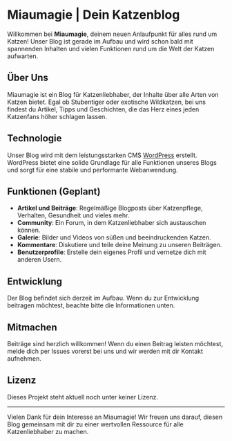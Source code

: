 # Miaumagie | Dein Katzenblog

Willkommen bei **Miaumagie**, deinem neuen Anlaufpunkt für alles rund um Katzen! Unser Blog ist gerade im Aufbau und wird schon bald mit spannenden Inhalten und vielen Funktionen rund um die Welt der Katzen aufwarten.

## Über Uns

Miaumagie ist ein Blog für Katzenliebhaber, der Inhalte über alle Arten von Katzen bietet. Egal ob Stubentiger oder exotische Wildkatzen, bei uns findest du Artikel, Tipps und Geschichten, die das Herz eines jeden Katzenfans höher schlagen lassen.

## Technologie

Unser Blog wird mit dem leistungsstarken CMS [WordPress](https://wordpress.com/) erstellt. WordPress bietet eine solide Grundlage für alle Funktionen unseres Blogs und sorgt für eine stabile und performante Webanwendung.

## Funktionen (Geplant)

- **Artikel und Beiträge**: Regelmäßige Blogposts über Katzenpflege, Verhalten, Gesundheit und vieles mehr.
- **Community**: Ein Forum, in dem Katzenliebhaber sich austauschen können.
- **Galerie**: Bilder und Videos von süßen und beeindruckenden Katzen.
- **Kommentare**: Diskutiere und teile deine Meinung zu unseren Beiträgen.
- **Benutzerprofile**: Erstelle dein eigenes Profil und vernetze dich mit anderen Usern.

## Entwicklung

Der Blog befindet sich derzeit im Aufbau. Wenn du zur Entwicklung beitragen möchtest, beachte bitte die Informationen unten.

## Mitmachen

Beiträge sind herzlich willkommen! Wenn du einen Beitrag leisten möchtest, melde dich per Issues vorerst bei uns und wir werden mit dir Kontakt aufnehmen.

## Lizenz

Dieses Projekt steht aktuell noch unter keiner Lizenz.

---

Vielen Dank für dein Interesse an Miaumagie! Wir freuen uns darauf, diesen Blog gemeinsam mit dir zu einer wertvollen Ressource für alle Katzenliebhaber zu machen.
